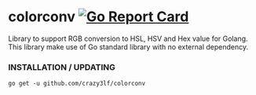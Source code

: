 # colorconv [![Go Report Card](http://goreportcard.com/badge/github.com/Crazy3lf/colorconv)](https://goreportcard.com/report/github.com/Crazy3lf/colorconv)
Library to support RGB conversion to HSL, HSV and Hex value for Golang.
This library make use of Go standard library with no external dependency.
### INSTALLATION / UPDATING
    go get -u github.com/crazy3lf/colorconv

